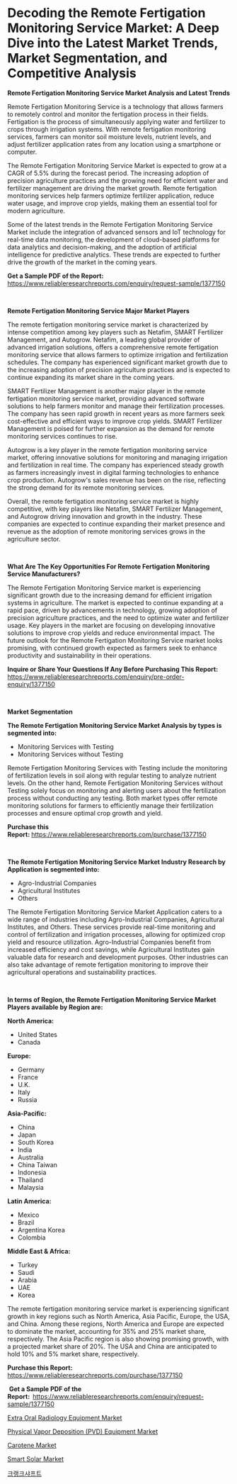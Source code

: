 <p><h1>Decoding the Remote Fertigation Monitoring Service Market: A Deep Dive into the Latest Market Trends, Market Segmentation, and Competitive Analysis</h1></p><p><strong>Remote Fertigation Monitoring Service Market Analysis and Latest Trends</strong></p>
<p><p>Remote Fertigation Monitoring Service is a technology that allows farmers to remotely control and monitor the fertigation process in their fields. Fertigation is the process of simultaneously applying water and fertilizer to crops through irrigation systems. With remote fertigation monitoring services, farmers can monitor soil moisture levels, nutrient levels, and adjust fertilizer application rates from any location using a smartphone or computer.</p><p>The Remote Fertigation Monitoring Service Market is expected to grow at a CAGR of 5.5% during the forecast period. The increasing adoption of precision agriculture practices and the growing need for efficient water and fertilizer management are driving the market growth. Remote fertigation monitoring services help farmers optimize fertilizer application, reduce water usage, and improve crop yields, making them an essential tool for modern agriculture.</p><p>Some of the latest trends in the Remote Fertigation Monitoring Service Market include the integration of advanced sensors and IoT technology for real-time data monitoring, the development of cloud-based platforms for data analytics and decision-making, and the adoption of artificial intelligence for predictive analytics. These trends are expected to further drive the growth of the market in the coming years.</p></p>
<p><strong>Get a Sample PDF of the Report:&nbsp;</strong> <a href="https://www.reliableresearchreports.com/enquiry/request-sample/1377150">https://www.reliableresearchreports.com/enquiry/request-sample/1377150</a></p>
<p>&nbsp;</p>
<p><strong>Remote Fertigation Monitoring Service Major Market Players</strong></p>
<p><p>The remote fertigation monitoring service market is characterized by intense competition among key players such as Netafim, SMART Fertilizer Management, and Autogrow. Netafim, a leading global provider of advanced irrigation solutions, offers a comprehensive remote fertigation monitoring service that allows farmers to optimize irrigation and fertilization schedules. The company has experienced significant market growth due to the increasing adoption of precision agriculture practices and is expected to continue expanding its market share in the coming years.</p><p>SMART Fertilizer Management is another major player in the remote fertigation monitoring service market, providing advanced software solutions to help farmers monitor and manage their fertilization processes. The company has seen rapid growth in recent years as more farmers seek cost-effective and efficient ways to improve crop yields. SMART Fertilizer Management is poised for further expansion as the demand for remote monitoring services continues to rise.</p><p>Autogrow is a key player in the remote fertigation monitoring service market, offering innovative solutions for monitoring and managing irrigation and fertilization in real time. The company has experienced steady growth as farmers increasingly invest in digital farming technologies to enhance crop production. Autogrow's sales revenue has been on the rise, reflecting the strong demand for its remote monitoring services.</p><p>Overall, the remote fertigation monitoring service market is highly competitive, with key players like Netafim, SMART Fertilizer Management, and Autogrow driving innovation and growth in the industry. These companies are expected to continue expanding their market presence and revenue as the adoption of remote monitoring services grows in the agriculture sector.</p></p>
<p>&nbsp;</p>
<p><strong>What Are The Key Opportunities For Remote Fertigation Monitoring Service Manufacturers?</strong></p>
<p><p>The Remote Fertigation Monitoring Service market is experiencing significant growth due to the increasing demand for efficient irrigation systems in agriculture. The market is expected to continue expanding at a rapid pace, driven by advancements in technology, growing adoption of precision agriculture practices, and the need to optimize water and fertilizer usage. Key players in the market are focusing on developing innovative solutions to improve crop yields and reduce environmental impact. The future outlook for the Remote Fertigation Monitoring Service market looks promising, with continued growth expected as farmers seek to enhance productivity and sustainability in their operations.</p></p>
<p><strong>Inquire or Share Your Questions If Any Before Purchasing This Report:</strong> <a href="https://www.reliableresearchreports.com/enquiry/pre-order-enquiry/1377150">https://www.reliableresearchreports.com/enquiry/pre-order-enquiry/1377150</a></p>
<p>&nbsp;</p>
<p><strong>Market Segmentation</strong></p>
<p><strong>The Remote Fertigation Monitoring Service Market Analysis by types is segmented into:</strong></p>
<p><ul><li>Monitoring Services with Testing</li><li>Monitoring Services without Testing</li></ul></p>
<p><p>Remote Fertigation Monitoring Services with Testing include the monitoring of fertilization levels in soil along with regular testing to analyze nutrient levels. On the other hand, Remote Fertigation Monitoring Services without Testing solely focus on monitoring and alerting users about the fertilization process without conducting any testing. Both market types offer remote monitoring solutions for farmers to efficiently manage their fertilization processes and ensure optimal crop growth and yield.</p></p>
<p><strong>Purchase this Report:&nbsp;</strong><a href="https://www.reliableresearchreports.com/purchase/1377150">https://www.reliableresearchreports.com/purchase/1377150</a></p>
<p>&nbsp;</p>
<p><strong>The Remote Fertigation Monitoring Service Market Industry Research by Application is segmented into:</strong></p>
<p><ul><li>Agro-Industrial Companies</li><li>Agricultural Institutes</li><li>Others</li></ul></p>
<p><p>The Remote Fertigation Monitoring Service Market Application caters to a wide range of industries including Agro-Industrial Companies, Agricultural Institutes, and Others. These services provide real-time monitoring and control of fertilization and irrigation processes, allowing for optimized crop yield and resource utilization. Agro-Industrial Companies benefit from increased efficiency and cost savings, while Agricultural Institutes gain valuable data for research and development purposes. Other industries can also take advantage of remote fertigation monitoring to improve their agricultural operations and sustainability practices.</p></p>
<p>&nbsp;</p>
<p><strong>In terms of Region, the Remote Fertigation Monitoring Service Market Players available by Region are:</strong></p>
<p>
    <p> <strong> North America: </strong>
        <ul>
            <li>United States</li>
            <li>Canada</li>
        </ul>
        </p> 
    <p> <strong> Europe: </strong>
        <ul>
            <li>Germany</li>
            <li>France</li>
            <li>U.K.</li>
            <li>Italy</li>
            <li>Russia</li>
        </ul>
        </p> 
    <p> <strong> Asia-Pacific: </strong>
        <ul>
            <li>China</li>
            <li>Japan</li>
            <li>South Korea</li>
            <li>India</li>
            <li>Australia</li>
            <li>China Taiwan</li>
            <li>Indonesia</li>
            <li>Thailand</li>
            <li>Malaysia</li>
        </ul>
        </p> 
    <p> <strong> Latin America: </strong>
        <ul>
            <li>Mexico</li>
            <li>Brazil</li>
            <li>Argentina Korea</li>
            <li>Colombia</li>
        </ul>
        </p> 
    <p> <strong> Middle East & Africa: </strong>
        <ul>
            <li>Turkey</li>
            <li>Saudi</li>
            <li>Arabia</li>
            <li>UAE</li>
            <li>Korea</li>
        </ul>
    </p>
    </p>
<p><p>The remote fertigation monitoring service market is experiencing significant growth in key regions such as North America, Asia Pacific, Europe, the USA, and China. Among these regions, North America and Europe are expected to dominate the market, accounting for 35% and 25% market share, respectively. The Asia Pacific region is also showing promising growth, with a projected market share of 20%. The USA and China are anticipated to hold 10% and 5% market share, respectively.</p></p>
<p><strong>Purchase this Report: </strong><a href="https://www.reliableresearchreports.com/purchase/1377150">https://www.reliableresearchreports.com/purchase/1377150</a></p>
<p>&nbsp;<strong>Get a Sample PDF of the Report:&nbsp;&nbsp;</strong><a href="https://www.reliableresearchreports.com/enquiry/request-sample/1377150">https://www.reliableresearchreports.com/enquiry/request-sample/1377150</a></p>
<p><strong></strong></p>
<p><p><a href="https://github.com/moyahfrancoestellec51j635wcx/Market-Research-Report-List-1/blob/main/extra-oral-radiology-equipment-market.md">Extra Oral Radiology Equipment Market</a></p><p><a href="https://unruly-ladybug-44b.notion.site/Physical-Vapor-Deposition-PVD-Equipment-Market-Research-Report-The-Key-To-Successful-Business-Str-6e329dc7270c4ceabf11c354fc3cc1d0">Physical Vapor Deposition (PVD) Equipment Market</a></p><p><a href="https://view.publitas.com/reportprime-1/carotene-market-analysis-examines-its-scope-on-growth-opportunities-and-forecasted-trends-spanning-from-2024-to-2031/">Carotene Market</a></p><p><a href="https://poised-avenue-46d.notion.site/Smart-Solar-Market-Analysis-Examines-its-Scope-on-Growth-Opportunities-and-Forecasted-Trends-Spanni-6b4b3c4235f44074b0e58e41f418d702">Smart Solar Market</a></p><p><a href="https://medium.com/@oxehjhnqfqdjy2/%ED%81%AC%EB%9E%AD%ED%81%AC-%EC%83%A4%ED%94%84%ED%8A%B8-%EC%8B%9C%EC%9E%A5-%EA%B7%9C%EB%AA%A8-cagr-2024-2030%EB%85%84-%ED%8A%B8%EB%A0%8C%EB%93%9C-31a8ebb98590">크랭크샤프트</a></p></p>